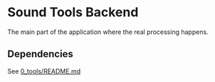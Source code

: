 # Sound Tools Backend
The main part of the application where the real processing happens.

## Dependencies
See [0_tools/README.md](0_tools/README.md)
